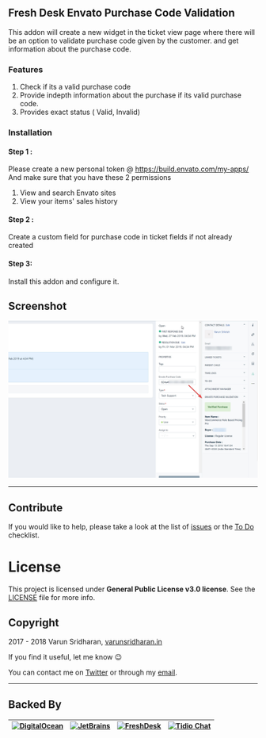 ## Fresh Desk Envato Purchase Code Validation

This addon will create a new widget in the ticket view page where there will be an option to validate purchase code given by the customer. and get information about the purchase code. 

### Features
1. Check if its a valid purchase code
2. Provide indepth information about the purchase if its valid purchase code.
3. Provides exact status ( Valid, Invalid)

### Installation
#### Step 1 : 
Please create a new personal token @ https://build.envato.com/my-apps/
And make sure that you have these 2 permissions
1. View and search Envato sites
2. View your items' sales history

#### Step 2 :
Create a custom field for purchase code in ticket fields if not already created

#### Step 3:
Install this addon and configure it.

## Screenshot
![TicketList View](https://raw.githubusercontent.com/varunsridharan/freshdesk-envato-purchasecode-validation/master/1551195726-12.jpg)

---

## Contribute
If you would like to help, please take a look at the list of
[issues](https://github.com/varunsridharan/freshdesk-envato-purchasecode-validation/issues) or the [To Do](#-todo) checklist.

# License
This project is licensed under **General Public License v3.0 license**. See the [LICENSE](LICENSE) file for more info.

## Copyright
2017 - 2018 Varun Sridharan, [varunsridharan.in](https://varunsridharan.in/)

If you find it useful, let me know :wink:

You can contact me on [Twitter](https://twitter.com/varunsridharan2) or through my [email](mailto:varunsridharan23@gmail.com).

---

## Backed By
| [![DigitalOcean](https://vsp.ams3.cdn.digitaloceanspaces.com/cdn/DO_Logo_Horizontal_Blue-small.png)](https://s.svarun.in/Ef)           | [![JetBrains](https://vsp.ams3.cdn.digitaloceanspaces.com/cdn/phpstorm-small.png?v3)](https://www.jetbrains.com) | [![FreshDesk](https://vsp.ams3.cdn.digitaloceanspaces.com/cdn/freshdesk.svg)](https://freshdesk.com) | [![Tidio Chat](https://vsp.ams3.cdn.digitaloceanspaces.com/cdn/tidiochat-small.png)](https://tidiochat.com) |
| --- | --- | --- | --- |

